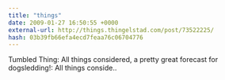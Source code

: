 ```yaml
---
title: "things"
date: 2009-01-27 16:50:55 +0000
external-url: http://things.thingelstad.com/post/73522225/
hash: 03b39fb66efa4ecd7feaa76c06704776
---
```


Tumbled Thing: All things considered, a pretty great forecast for dogsledding!: All things conside.. 
